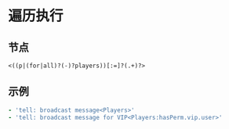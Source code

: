 # 遍历执行

## 节点

```text
<((p|(for|all)?(-)?players))[:=]?(.+)?>
```

## 示例

```yaml
- 'tell: broadcast message<Players>'
- 'tell: broadcast message for VIP<Players:hasPerm.vip.user>'
```

